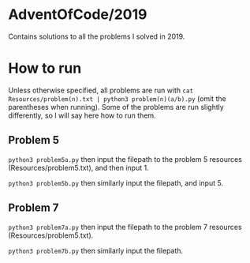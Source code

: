# AdventOfCode/2019
Contains solutions to all the problems I solved in 2019.

# How to run
Unless otherwise specified, all problems are run with `cat Resources/problem(n).txt | python3 problem(n)(a/b).py` (omit the parentheses when running).
Some of the problems are run slightly differently, so I will say here how to run them.

## Problem 5
`python3 problem5a.py` then input the filepath to the problem 5 resources (Resources/problem5.txt), and then input 1.

`python3 problem5b.py` then similarly input the filepath, and input 5.

## Problem 7
`python3 problem7a.py` then input the filepath to the problem 7 resources (Resources/problem5.txt).

`python3 problem7b.py` then similarly input the filepath.
